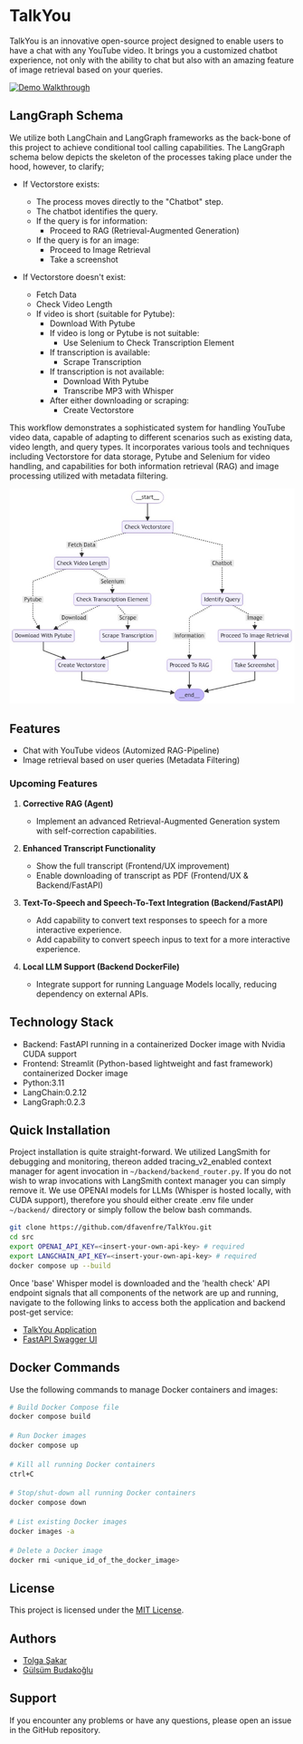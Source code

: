 # TalkYou

TalkYou is an innovative open-source project designed to enable users to have a chat with any YouTube video. It brings you a customized chatbot experience, not only with the ability to chat but also with an amazing feature of image retrieval based on your queries.

[![Demo Walkthrough](https://img.youtube.com/vi/9NyWLm-p4LI/0.jpg)](https://www.youtube.com/watch?v=9NyWLm-p4LI)


## LangGraph Schema
We utilize both LangChain and LangGraph frameworks as the back-bone of this project to achieve conditional tool calling capabilities. The LangGraph schema below depicts the skeleton of the processes taking place under the hood,
however, to clarify;

* If Vectorstore exists:
    * The process moves directly to the "Chatbot" step.
    * The chatbot identifies the query.
    * If the query is for information:
      * Proceed to RAG (Retrieval-Augmented Generation)
    * If the query is for an image:
      * Proceed to Image Retrieval
      * Take a screenshot

* If Vectorstore doesn't exist:
  * Fetch Data
  * Check Video Length
  * If video is short (suitable for Pytube):
    * Download With Pytube
    * If video is long or Pytube is not suitable:
      * Use Selenium to Check Transcription Element
    * If transcription is available:
      * Scrape Transcription 
    * If transcription is not available: 
        * Download With Pytube
        * Transcribe MP3 with Whisper
    * After either downloading or scraping: 
        * Create Vectorstore

This workflow demonstrates a sophisticated system for handling YouTube video data, 
capable of adapting to different scenarios such as existing data, video length, and query types. 
It incorporates various tools and techniques including Vectorstore for data storage, 
Pytube and Selenium for video handling, and capabilities for both information retrieval (RAG) and image processing 
utilized with metadata filtering.

![TalkYou Schema](talkyou_schema.jpg)

## Features

- Chat with YouTube videos (Automized RAG-Pipeline)
- Image retrieval based on user queries (Metadata Filtering)


### Upcoming Features

1. **Corrective RAG (Agent)**
   - Implement an advanced Retrieval-Augmented Generation system with self-correction capabilities.

2. **Enhanced Transcript Functionality**
   - Show the full transcript (Frontend/UX improvement)
   - Enable downloading of transcript as PDF (Frontend/UX & Backend/FastAPI)

3. **Text-To-Speech and Speech-To-Text Integration (Backend/FastAPI)**
   - Add capability to convert text responses to speech for a more interactive experience.
   - Add capability to convert speech inpus to text for a more interactive experience.

4. **Local LLM Support (Backend DockerFile)**
   - Integrate support for running Language Models locally, reducing dependency on external APIs.

## Technology Stack
- Backend: FastAPI running in a containerized Docker image with Nvidia CUDA support
- Frontend: Streamlit (Python-based lightweight and fast framework) containerized Docker image
- Python:3.11
- LangChain:0.2.12
- LangGraph:0.2.3

## Quick Installation
Project installation is quite straight-forward. We utilized LangSmith for debugging and monitoring, thereon added tracing_v2_enabled context manager for agent invocation in `~/backend/backend_router.py`. If you do not wish to
wrap invocations with LangSmith context manager you can simply remove it. We use OPENAI models for LLMs (Whisper is hosted locally, with CUDA support), therefore you should either create .env file under `~/backend/` directory or
simply follow the below bash commands.

```bash
git clone https://github.com/dfavenfre/TalkYou.git
cd src
export OPENAI_API_KEY=<insert-your-own-api-key> # required
export LANGCHAIN_API_KEY=<insert-your-own-api-key> # required
docker compose up --build
```

Once 'base' Whisper model is downloaded and the 'health check' API endpoint signals that all components of the network are up and running, navigate to the following links to access both the application and backend post-get service:

- [TalkYou Application](http://localhost:8501/)
- [FastAPI Swagger UI](http://localhost:8000/docs#/)

## Docker Commands

Use the following commands to manage Docker containers and images:

```bash
# Build Docker Compose file
docker compose build

# Run Docker images
docker compose up

# Kill all running Docker containers
ctrl+C

# Stop/shut-down all running Docker containers
docker compose down

# List existing Docker images
docker images -a

# Delete a Docker image
docker rmi <unique_id_of_the_docker_image>
```

## License

This project is licensed under the [MIT License](LICENSE).

## Authors

- [Tolga Şakar](https://www.linkedin.com/in/tolga-%C5%9Fakar-575b86136/)
- [Gülsüm Budakoğlu](https://www.linkedin.com/in/gulsumb/)

## Support

If you encounter any problems or have any questions, please open an issue in the GitHub repository.

